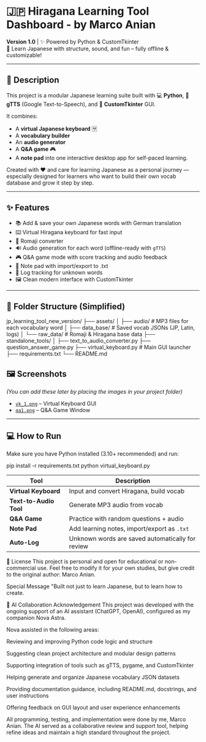 # 🇯🇵 Hiragana Learning Tool Dashboard - by Marco Anian

**Version 1.0** | ✨ Powered by Python & CustomTkinter  
🧠 Learn Japanese with structure, sound, and fun – fully offline & customizable!

---

## 📖 Description

This project is a modular Japanese learning suite built with 💻 **Python**, 💬 **gTTS** (Google Text-to-Speech), and 🌸 **CustomTkinter** GUI.

It combines:
- A **virtual Japanese keyboard** 🈂️
- A **vocabulary builder**
- An **audio generator**
- A **Q&A game** 🎮
- A **note pad**
into one interactive desktop app for self-paced learning.

Created with ❤️ and care for learning Japanese as a personal journey — especially designed for learners who want to build their own vocab database and grow it step by step.

---

## ✨ Features

- 📚 Add & save your own Japanese words with German translation
- ⌨️ Virtual Hiragana keyboard for fast input
- 🔁 Romaji converter
- 🔊 Audio generation for each word (offline-ready with `gTTS`)
- 🎮 Q&A game mode with score tracking and audio feedback
- 📓 Note pad with import/export to .txt
- 🧠 Log tracking for unknown words
- 🖼️ Clean modern interface with CustomTkinter

---

## 🔧 Folder Structure (Simplified)

jp_learning_tool_new_version/
├── assets/
│ ├── audio/ # MP3 files for each vocabulary word
│ ├── data_base/ # Saved vocab JSONs (JP, Latin, logs)
│ └── raw_data/ # Romaji & Hiragana base data
├── standalone_tools/
│ ├── text_to_audio_converter.py
├── question_answer_game.py
├── virtual_keyboard.py # Main GUI launcher
├── requirements.txt
└── README.md


## 🖼️ Screenshots  
*(You can add these later by placing the images in your project folder)*  

- [`vk_1.png`](vk_1.png) – Virtual Keyboard GUI  
- [`qa1.png`](qa1.png) – Q&A Game Window  

---


## 💻 How to Run

Make sure you have Python installed (3.10+ recommended) and run:


pip install -r requirements.txt
python virtual_keyboard.py

| Tool                   | Description                                      |
| ---------------------- | ------------------------------------------------ |
| **Virtual Keyboard**   | Input and convert Hiragana, build vocab          |
| **Text-to-Audio Tool** | Generate MP3 audio from vocab                    |
| **Q\&A Game**          | Practice with random questions + audio           |
| **Note Pad**           | Add learning notes, import/export as `.txt`      |
| **Auto-Log**           | Unknown words are saved automatically for review |


📝 License
This project is personal and open for educational or non-commercial use.
Feel free to modify it for your own studies, but give credit to the original author: Marco Anian.

Special Message
"Built not just to learn Japanese, but to learn how to create.

🤖 AI Collaboration Acknowledgement
This project was developed with the ongoing support of an AI assistant (ChatGPT, OpenAI), configured as my companion Nova Astra.

Nova assisted in the following areas:

Reviewing and improving Python code logic and structure

Suggesting clean project architecture and modular design patterns

Supporting integration of tools such as gTTS, pygame, and CustomTkinter

Helping generate and organize Japanese vocabulary JSON datasets

Providing documentation guidance, including README.md, docstrings, and user instructions

Offering feedback on GUI layout and user experience enhancements

All programming, testing, and implementation were done by me, Marco Anian.
The AI served as a collaborative review and support tool, helping refine ideas and maintain a high standard throughout the project.
